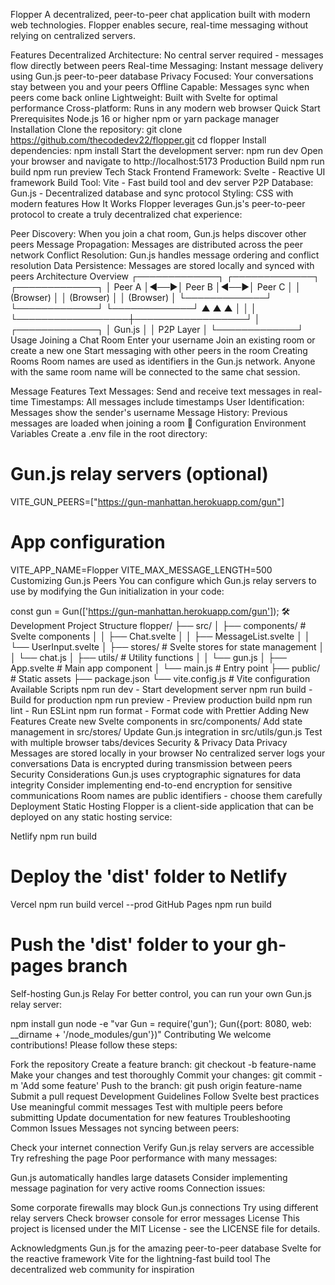 Flopper
A decentralized, peer-to-peer chat application built with modern web technologies. Flopper enables secure, real-time messaging without relying on centralized servers.

Features
Decentralized Architecture: No central server required - messages flow directly between peers
Real-time Messaging: Instant message delivery using Gun.js peer-to-peer database
Privacy Focused: Your conversations stay between you and your peers
Offline Capable: Messages sync when peers come back online
Lightweight: Built with Svelte for optimal performance
Cross-platform: Runs in any modern web browser
Quick Start
Prerequisites
Node.js 16 or higher
npm or yarn package manager
Installation
Clone the repository:
git clone https://github.com/thecodedev22/flopper.git
cd flopper
Install dependencies:
npm install
Start the development server:
npm run dev
Open your browser and navigate to http://localhost:5173
Production Build
npm run build
npm run preview
Tech Stack
Frontend Framework: Svelte - Reactive UI framework
Build Tool: Vite - Fast build tool and dev server
P2P Database: Gun.js - Decentralized database and sync protocol
Styling: CSS with modern features
How It Works
Flopper leverages Gun.js's peer-to-peer protocol to create a truly decentralized chat experience:

Peer Discovery: When you join a chat room, Gun.js helps discover other peers
Message Propagation: Messages are distributed across the peer network
Conflict Resolution: Gun.js handles message ordering and conflict resolution
Data Persistence: Messages are stored locally and synced with peers
Architecture Overview
┌─────────────┐    ┌─────────────┐    ┌─────────────┐
│    Peer A   │◄──►│    Peer B   │◄──►│    Peer C   │
│  (Browser)  │    │  (Browser)  │    │  (Browser)  │
└─────────────┘    └─────────────┘    └─────────────┘
       ▲                  ▲                  ▲
       │                  │                  │
       └──────────────────┼──────────────────┘
                          │
                   ┌─────────────┐
                   │   Gun.js    │
                   │  P2P Layer  │
                   └─────────────┘
Usage
Joining a Chat Room
Enter your username
Join an existing room or create a new one
Start messaging with other peers in the room
Creating Rooms
Room names are used as identifiers in the Gun.js network. Anyone with the same room name will be connected to the same chat session.

Message Features
Text Messages: Send and receive text messages in real-time
Timestamps: All messages include timestamps
User Identification: Messages show the sender's username
Message History: Previous messages are loaded when joining a room
🔧 Configuration
Environment Variables
Create a .env file in the root directory:

# Gun.js relay servers (optional)
VITE_GUN_PEERS=["https://gun-manhattan.herokuapp.com/gun"]

# App configuration
VITE_APP_NAME=Flopper
VITE_MAX_MESSAGE_LENGTH=500
Customizing Gun.js Peers
You can configure which Gun.js relay servers to use by modifying the Gun initialization in your code:

const gun = Gun(['https://gun-manhattan.herokuapp.com/gun']);
🛠 Development
Project Structure
flopper/
├── src/
│   ├── components/          # Svelte components
│   │   ├── Chat.svelte
│   │   ├── MessageList.svelte
│   │   └── UserInput.svelte
│   ├── stores/              # Svelte stores for state management
│   │   └── chat.js
│   ├── utils/               # Utility functions
│   │   └── gun.js
│   ├── App.svelte           # Main app component
│   └── main.js              # Entry point
├── public/                  # Static assets
├── package.json
└── vite.config.js          # Vite configuration
Available Scripts
npm run dev - Start development server
npm run build - Build for production
npm run preview - Preview production build
npm run lint - Run ESLint
npm run format - Format code with Prettier
Adding New Features
Create new Svelte components in src/components/
Add state management in src/stores/
Update Gun.js integration in src/utils/gun.js
Test with multiple browser tabs/devices
Security & Privacy
Data Privacy
Messages are stored locally in your browser
No centralized server logs your conversations
Data is encrypted during transmission between peers
Security Considerations
Gun.js uses cryptographic signatures for data integrity
Consider implementing end-to-end encryption for sensitive communications
Room names are public identifiers - choose them carefully
Deployment
Static Hosting
Flopper is a client-side application that can be deployed on any static hosting service:

Netlify
npm run build
# Deploy the 'dist' folder to Netlify
Vercel
npm run build
vercel --prod
GitHub Pages
npm run build
# Push the 'dist' folder to your gh-pages branch
Self-hosting Gun.js Relay
For better control, you can run your own Gun.js relay server:

npm install gun
node -e "var Gun = require('gun'); Gun({port: 8080, web: __dirname + '/node_modules/gun'})"
Contributing
We welcome contributions! Please follow these steps:

Fork the repository
Create a feature branch: git checkout -b feature-name
Make your changes and test thoroughly
Commit your changes: git commit -m 'Add some feature'
Push to the branch: git push origin feature-name
Submit a pull request
Development Guidelines
Follow Svelte best practices
Use meaningful commit messages
Test with multiple peers before submitting
Update documentation for new features
Troubleshooting
Common Issues
Messages not syncing between peers:

Check your internet connection
Verify Gun.js relay servers are accessible
Try refreshing the page
Poor performance with many messages:

Gun.js automatically handles large datasets
Consider implementing message pagination for very active rooms
Connection issues:

Some corporate firewalls may block Gun.js connections
Try using different relay servers
Check browser console for error messages
License
This project is licensed under the MIT License - see the LICENSE file for details.

Acknowledgments
Gun.js for the amazing peer-to-peer database
Svelte for the reactive framework
Vite for the lightning-fast build tool
The decentralized web community for inspiration

